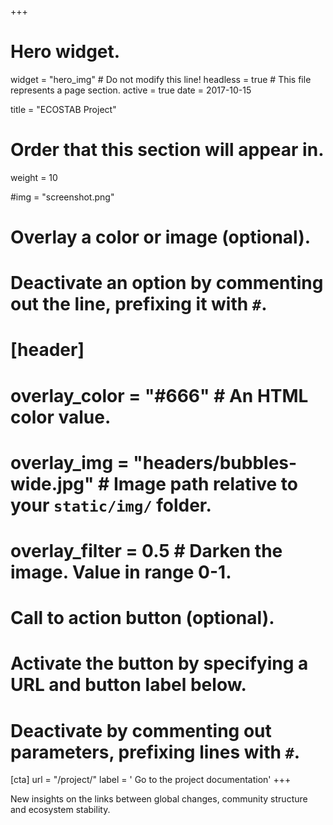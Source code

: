 +++
# Hero widget.
widget = "hero_img"  # Do not modify this line!
headless = true  # This file represents a page section.
active = true
date = 2017-10-15

title = "ECOSTAB Project"

# Order that this section will appear in.
weight = 10

#img = "screenshot.png"

# Overlay a color or image (optional).
#   Deactivate an option by commenting out the line, prefixing it with `#`.
# [header]
#  overlay_color = "#666"  # An HTML color value.
#  overlay_img = "headers/bubbles-wide.jpg"  # Image path relative to your `static/img/` folder.
#  overlay_filter = 0.5  # Darken the image. Value in range 0-1.

# Call to action button (optional).
#   Activate the button by specifying a URL and button label below.
#   Deactivate by commenting out parameters, prefixing lines with `#`.
[cta]
  url = "/project/"
  label = '<i class="fas fa-download"></i> Go to the project documentation'
+++

New insights on the links between global changes, community
structure and ecosystem stability.
<!--# – est un projet de recherche collaborative,-->
<!--#financé par l’ANR (2018-2021, ANR- 17-CE32-0002). Il rassemble trois-->
<!--#laboratoires partenaires: IEES, CESCO et CEREEP.-->
